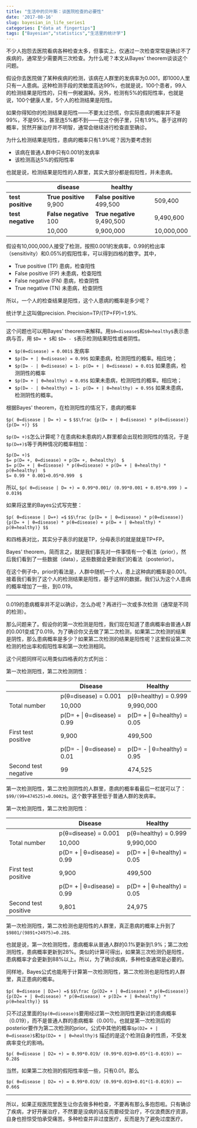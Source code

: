 ```yaml
---
title: "生活中的贝叶斯：谈医院检查的必要性"
date: '2017-08-16'
slug: bayesian_in_life_series1
categories: ["data at fingertips"]
tags: ["Bayesian","statistics","生活里的统计学"]
---
```


不少人抱怨去医院看病各种检查太多，但事实上，仅通过一次检查常常是确诊不了疾病的，通常至少需要两三次检查。为什么呢？本文从Bayes' theorem谈谈这个问题。

假设你去医院做了某种疾病的检测，该病在人群里的发病率为0.001，即1000人里只有一人患病。这种检测手段的灵敏度高达99%，也就是说，100个患者，99人的检测结果是阳性的，只有一例被漏掉。另外，检测有5%的假阳性率，也就是说，100个健康人里，5个人的检测结果是阳性。

如果你得知你的检测结果是阳性——不要太过恐慌，你实际患病的概率并不是99%，不是95%，甚至连5%都不到——在这个例子里，只有1.9%。基于这样的概率，贸然开展治疗并不明智，通常会继续进行检查直至确诊。

为什么检测结果是阳性，患病的概率只有1.9%呢？因为要考虑到

- 该病在普通人群中只有0.001的发病率
- 该检测高达5%的假阳性率

也就是说，检测结果是阳性的人群里，其实大部分都是假阳性，并未患病。


|                   | disease                   | healthy              |                  |
|    ---------      | ---------                 |   ---------              |  ---------    |
|__test positive__  | __True positive__ 9,900   | __False positive__ 499,500  | 509,400          |
|__test negative__  | __False negative__ 100    | __True negative__ 9,490,500 | 9,490,600        |
|                   | 10,000                    | 9,900,000                   | 10,000,000       |



假设有10,000,000人接受了检测，按照0.001的发病率，0.99的检出率（sensitivity）和0.05%的假阳性率，可以得到四格的数字。其中， 

- True positive (TP) 患病，检查阳性
- False positive (FP) 未患病，检查阳性
- False negative (FN) 患病，检查阴性
- True negative (TN) 未患病，检查阴性

所以，一个人的检查结果是阳性，这个人患病的概率是多少呢？

统计学上这叫做precision. Precision=TP/(TP+FP)=1.9%.

----------------------------------------------------------------------------------------------------------

这个问题也可以用Bayes' theorem来解释。用`$θ=disease$`和`$θ=healthy$`表示患病与否，用 `$D= + $`和 `$D= - $`表示检测结果阳性或者阴性。

- `$p(θ=disease) = 0.001$` 发病率
- `$p(D= + | θ=disease) = 0.99$` 如果患病，检测阳性的概率。相应地；
- `$p(D= - | θ=disease) = 1- p(D= + | θ=disease) = 0.01$` 如果患病，检测阴性的概率
- `$p(D= + | θ=healthy) = 0.05$` 如果未患病，检测阳性的概率。相应地；
- `$p(D= - | θ=healthy) = 1- p(D= + | θ=healthy) = 0.95$` 如果未患病，检测阴性的概率。

根据Bayes' theorem，在检测阳性的情况下，患病的概率

`$p( θ=disease | D= +) = $`
`$$\frac {p(D= + | θ=disease) * p(θ=disease)} {p(D= +)} $$`

`$p(D= +)$`怎么计算呢？在患病和未患病的人群里都会出现检测阳性的情况，于是`$p(D=+)$`等于两种情况的概率相加：

`$p(D= +)$`  
`$= p(D= +, θ=disease) + p(D= +, θ=healthy)  $`  
`$= p(D= + | θ=disease) * p(θ=disease) + p(D= + | θ=healthy) * p(θ=healthy)  $`  
`$= 0.99 * 0.001+0.05*0.999  $`

所以, `$p( θ=disease | D= +) = 0.99*0.001/ (0.99*0.001 + 0.05*0.999 ) = 0.019$`

如果将这里的Bayes公式写完整：


`$p( θ=disease | D=+) =$`
`$$\frac {p(D= + | θ=disease) * p(θ=disease)}{p(D= + | θ=disease) * p(θ=disease) + p(D= + | θ=healthy) * p(θ=healthy)} $$`

和四格表对比，其实分子表示的就是TP，分母表示的就是就是TP+FP。

Bayes' theorem，简而言之，就是我们事先对一件事情有一个看法（prior），然后我们看到了一些数据（data），这些数据会更新我们的看法（posterior）。

在这个例子中，prior的看法是，人群中随机一个人，患上这种病的概率是0.001。接着我们看到了这个人的检测结果是阳性，基于这样的数据，我们认为这个人患病的概率增加了一些，到0.019。

----------------------------------------------------------------------------------------------------------

0.019的患病概率并不足以确诊，怎么办呢？再进行一次或多次检测（通常是不同的检测）。

那么问题来了。假设你的第一次检测是阳性，我们现在知道了患病概率由普通人群的0.001变成了0.019。为了确诊你又去做了第二次检测，如果第二次检测的结果是阴性，那么患病概率是多少？如果第二次检测的结果是阳性呢？这里假设第二次检测的检出率和假阳性率和第一次检测相同。

这个问题同样可以用类似四格表的方式列出：

第一次检测阳性，第二次检测阴性：

|                     |  Disease                    | Healthy                     |
|    ---------        | ---------                   |   ---------                 |  
|                     |  p(θ=disease) = 0.001       | p(θ=healthy) = 0.999        |
| Total number        | 10,000                      | 9,990,000                   |          
|                     | p(D= + \| θ=disease) = 0.99 | p(D= + \| θ=healthy) = 0.05 | 
| First test positive | 9,900                       | 499,500                     |
|                     | p(D= - \| θ=disease) = 0.01 | p(D= - \| θ=healthy) = 0.95 | 
|Second test negative | 99                          | 474,525                     |

第一次检测阳性，第二次检测阴性的人群里，患病的概率看最后一栏就可以了：`$99/(99+474525)=0.0002$`。这个数字甚至低于普通人群的发病率。

第一次检测阳性，第二次检测阳性：

|                     |  Disease                    | Healthy                     |
|    ---------        | ---------                   |   ---------                 |  
|                     |  p(θ=disease) = 0.001       | p(θ=healthy) = 0.999        |
| Total number        | 10,000                      | 9,990,000                   |          
|                     | p(D= + \| θ=disease) = 0.99 | p(D= + \| θ=healthy) = 0.05 | 
| First test positive | 9,900                       | 499,500                     |
|                     | p(D= + \| θ=disease) = 0.99 | p(D= + \| θ=healthy) = 0.05 | 
|Second test positive | 9,801                       | 24,975                      |


第一次检测阳性，第二次检测也是阳性的人群里，真正患病的概率上升到了`$9801/(9891+24975)=0.28$`.

也就是说，第一次检测阳性，患病概率从普通人群的0.1%更新到1.9%；第二次检测阳性，患病概率更新到28%。类似的计算可得出，如果第三次检测仍是阳性，患病概率才会更新到88%以上。所以，为了确诊疾病，多种检查通常是必要的。

同样地，Bayes公式也能用于计算第一次检测阳性，第二次检测也是阳性的人群里，真正患病的概率。

`$p( θ=disease | D2=+) =$`
`$$\frac {p(D2= + | θ=disease) * p(θ=disease)}{p(D2= + | θ=disease) * p(θ=disease) + p(D2= + | θ=healthy) * p(θ=healthy)} $$`

只不过这里面的`$p(θ=disease)$`要用经过第一次检测阳性更新过的患病概率（0.019），而不是普通人群的患病概率（0.001）。也就是第一次检测后的posterior要作为第二次检测的prior。公式中其他的概率`$p(D2= + | θ=disease)$`和`$p(D2= + | θ=healthy)$` 描述的是这个检测自身的性质，不受发病率变化的影响。

`$p( θ=disease | D2= +) = 0.99*0.019/ (0.99*0.019+0.05*(1-0.019)) =~ 0.28$`

当然，如果第二次检测的假阳性率低一些，只有0.01，那么

`$p( θ=disease | D2= +) = 0.99*0.019/ (0.99*0.019+0.01*(1-0.019)) =~ 0.66$`

----------------------------------------------------------------------------------------------------------

所以，如果正规医院里医生让你去做多种检查，不要再有那么多抱怨啦。只有确诊了疾病，才好开展治疗，不然要是没病的话反而要经受治疗，不仅浪费医疗资源，自身也担惊受怕承受痛苦。多种检查并非过度医疗，反而是为了避免过度医疗。
